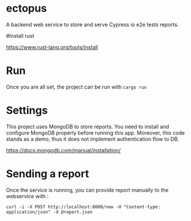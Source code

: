 # ectopus
A backend web service to store and serve Cypress io e2e tests reports.

#Install rust

https://www.rust-lang.org/tools/install

# Run

Once you are all set, the project can be run with ```cargo run```

# Settings

This project uses MongoDB to store reports. You need to install and configure MongoDB properly before running this app. Moreover, this code stands as a demo, thus it does not implement authentication flow to DB.

https://docs.mongodb.com/manual/installation/

# Sending a report

Once the service is running, you can provide report manually to the webservice with :

```curl -i -X POST http://localhost:8000/new -H "Content-type: application/json" -d @report.json```
